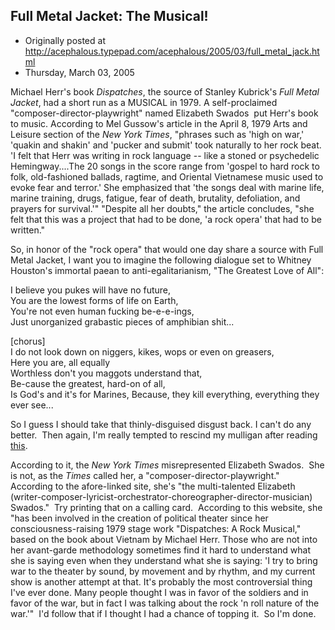 ## Full Metal Jacket: The Musical!

 * Originally posted at http://acephalous.typepad.com/acephalous/2005/03/full_metal_jack.html
 * Thursday, March 03, 2005



Michael Herr's book _Dispatches_, the source of Stanley Kubrick's _Full Metal Jacket_, had a short run as a MUSICAL in 1979. A self-proclaimed "composer-director-playwright" named Elizabeth Swados  put Herr's book to music. According to Mel Gussow's article in the April 8, 1979 Arts and Leisure section of the _New York Times_, "phrases such as 'high on war,' 'quakin and shakin' and 'pucker and submit' took naturally to her rock beat. 'I felt that Herr was writing in rock language -- like a stoned or psychedelic Hemingway....The 20 songs in the score range from 'gospel to hard rock to folk, old-fashioned ballads, ragtime, and Oriental Vietnamese music used to evoke fear and terror.' She emphasized that 'the songs deal with marine life, marine training, drugs, fatigue, fear of death, brutality, defoliation, and prayers for survival.'" "Despite all her doubts," the article concludes, "she felt that this was a project that had to be done, 'a rock opera' that had to be written."

So, in honor of the "rock opera" that would one day share a source with Full Metal Jacket, I want you to imagine the following dialogue set to Whitney Houston's immortal paean to anti-egalitarianism, "The Greatest Love of All":

I believe you pukes will have no future,   
You are the lowest forms of life on Earth,   
You're not even human fucking be-e-e-ings,   
Just unorganized grabastic pieces of amphibian shit...

[chorus]  
I do not look down on niggers, kikes, wops or even on greasers,  
Here you are, all equally  
Worthless don't you maggots understand that,   
Be-cause the greatest, hard-on of all,   
Is God's and it's for Marines, Because, they kill everything, everything they ever see... 

So I guess I should take that thinly-disguised disgust back. I can't do any better.  Then again, I'm really tempted to rescind my mulligan after reading [this](http://www.theaterscene.net/ts/articles.nsf/FI/EDD0AF3830F2AC7C85256F43004B7A0D).

According to it, the _New York Times_ misrepresented Elizabeth Swados.  She is not, as the _Times_ called her, a "composer-director-playwright."  According to the afore-linked site, she's "the multi-talented Elizabeth (writer-composer-lyricist-orchestrator-choreographer-director-musician) Swados."  Try printing that on a calling card.  According to this website, she "has been involved in the creation of political theater since her consciousness-raising 1979 stage work "Dispatches: A Rock Musical," based on the book about Vietnam by Michael Herr. Those who are not into her avant-garde methodology sometimes find it hard to understand what she is saying even when they understand what she is saying: 'I try to bring war to the theater by sound, by movement and by rhythm, and my current show is another attempt at that. It's probably the most controversial thing I've ever done. Many people thought I was in favor of the soldiers and in favor of the war, but in fact I was talking about the rock 'n roll nature of the war.'"  I'd follow that if I thought I had a chance of topping it.  So I'm done.

		

